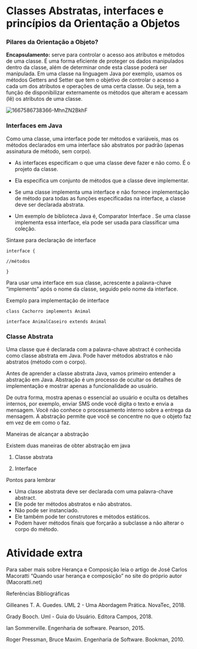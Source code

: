 # Classes Abstratas, interfaces e princípios da Orientação a Objetos

### Pilares da Orientação a Objeto?

**Encapsulamento:** serve para controlar o acesso aos atributos e métodos de uma classe. É uma forma eficiente de proteger os dados manipulados dentro da classe, além de determinar onde esta classe poderá ser manipulada. Em uma classe na linguagem Java por exemplo, usamos os métodos Getters and Setter que tem o objetivo de controlar o acesso a cada um dos atributos e operações de uma certa classe. Ou seja, tem a função de disponibilizar externamente os métodos que alteram e acessam (lê) os atributos de uma classe.

![1667586738366-MhnZN2BkhF](https://github.com/user-attachments/assets/7e2ce42c-757d-457e-b7f6-3268bd03bd85)


### Interfaces em Java

Como uma classe, uma interface pode ter métodos e variáveis, mas os métodos declarados em uma interface são abstratos por padrão (apenas assinatura de método, sem corpo).  

- As interfaces especificam o que uma classe deve fazer e não como. É o projeto da classe.

- Ela especifica um conjunto de métodos que a classe deve implementar.

- Se uma classe implementa uma interface e não fornece implementação de método para todas as funções especificadas na interface, a classe deve ser declarada abstrata.

- Um exemplo de biblioteca Java é, Comparator Interface . Se uma classe implementa essa interface, ela pode ser usada para classificar uma coleção.

Sintaxe para declaração de interface

    interface {

    //métodos

    }

Para usar uma interface em sua classe, acrescente a palavra-chave “implements” após o nome da classe, seguido pelo nome da interface.

Exemplo para implementação de interface

    class Cachorro implements Animal

    interface AnimalCaseiro extends Animal


### Classe Abstrata

Uma classe que é declarada com a palavra-chave abstract é conhecida como classe abstrata em Java. Pode haver métodos abstratos e não abstratos (método com o corpo).

Antes de aprender a classe abstrata Java, vamos primeiro entender a abstração em Java. Abstração é um processo de ocultar os detalhes de implementação e mostrar apenas a funcionalidade ao usuário.

De outra forma, mostra apenas o essencial ao usuário e oculta os detalhes internos, por exemplo, enviar SMS onde você digita o texto e envia a mensagem. Você não conhece o processamento interno sobre a entrega da mensagem. A abstração permite que você se concentre no que o objeto faz em vez de em como o faz.

Maneiras de alcançar a abstração

Existem duas maneiras de obter abstração em java

1) Classe abstrata

2) Interface

Pontos para lembrar

- Uma classe abstrata deve ser declarada com uma palavra-chave abstract.
- Ele pode ter métodos abstratos e não abstratos.
- Não pode ser instanciado.
- Ele também pode ter construtores e métodos estáticos.
- Podem haver métodos finais que forçarão a subclasse a não alterar o corpo do método.

# Atividade extra

Para saber mais sobre Herança e Composição leia o artigo de José Carlos Macoratti “Quando usar herança e composição” no site do próprio autor (Macoratti.net)
 

 

Referências Bibliográficas

Gilleanes T. A. Guedes. UML 2 - Uma Abordagem Prática. NovaTec, 2018.

Grady Booch. Uml - Guia do Usuário. Editora Campos, 2018.

Ian Sommerville. Engenharia de software. Pearson, 2015.

Roger Pressman, Bruce Maxim. Engenharia de Software. Bookman, 2010.
